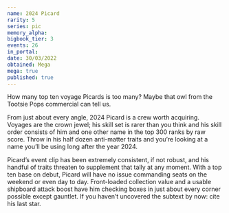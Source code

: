 ```yaml
---
name: 2024 Picard
rarity: 5
series: pic
memory_alpha:
bigbook_tier: 3
events: 26
in_portal:
date: 30/03/2022
obtained: Mega
mega: true
published: true
---
```


How many top ten voyage Picards is too many? Maybe that owl from the Tootsie Pops commercial can tell us.

From just about every angle, 2024 Picard is a crew worth acquiring. Voyages are the crown jewel; his skill set is rarer than you think and his skill order consists of him and one other name in the top 300 ranks by raw score. Throw in his half dozen anti-matter traits and you’re looking at a name you’ll be using long after the year 2024.

Picard’s event clip has been extremely consistent, if not robust, and his handful of traits threaten to supplement that tally at any moment. With a top ten base on debut, Picard will have no issue commanding seats on the weekend or even day to day. Front-loaded collection value and a usable shipboard attack boost have him checking boxes in just about every corner possible except gauntlet. If you haven’t uncovered the subtext by now: cite his last star.
